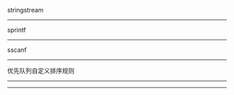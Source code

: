 stringstream


------------------------------------------------------------------------------------

sprintf

------------------------------------------------------------------------------------

sscanf

------------------------------------------------------------------------------------

优先队列自定义排序规则

------------------------------------------------------------------------------------
------------------------------------------------------------------------------------
